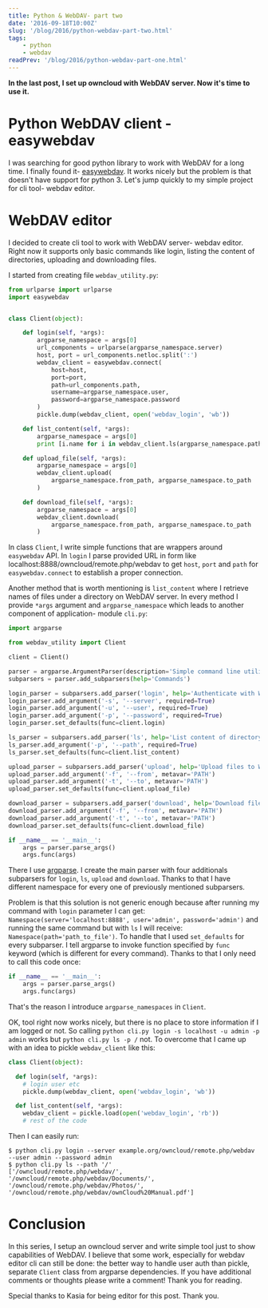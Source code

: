 ```yaml
---
title: Python & WebDAV- part two
date: '2016-09-18T10:00Z'
slug: '/blog/2016/python-webdav-part-two.html'
tags: 
    - python
    - webdav
readPrev: '/blog/2016/python-webdav-part-one.html'
---
```


**In the last post, I set up owncloud with WebDAV server. Now it's time
to use it.**

Python WebDAV client - easywebdav
=================================

I was searching for good python library to work with WebDAV for a long
time. I finally found it-
[easywebdav](https://github.com/amnong/easywebdav). It works nicely but
the problem is that doesn't have support for python 3. Let's jump
quickly to my simple project for cli tool- webdav editor.

WebDAV editor
=============

I decided to create cli tool to work with WebDAV server- webdav editor.
Right now it supports only basic commands like login, listing the
content of directories, uploading and downloading files.

I started from creating file `webdav_utility.py`:

```python
from urlparse import urlparse
import easywebdav


class Client(object):

    def login(self, *args):
        argparse_namespace = args[0]
        url_components = urlparse(argparse_namespace.server)
        host, port = url_components.netloc.split(':')
        webdav_client = easywebdav.connect(
            host=host,
            port=port,
            path=url_components.path,
            username=argparse_namespace.user,
            password=argparse_namespace.password
        )
        pickle.dump(webdav_client, open('webdav_login', 'wb'))

    def list_content(self, *args):
        argparse_namespace = args[0]
        print [i.name for i in webdav_client.ls(argparse_namespace.path)]

    def upload_file(self, *args):
        argparse_namespace = args[0]
        webdav_client.upload(
            argparse_namespace.from_path, argparse_namespace.to_path
        )

    def download_file(self, *args):
        argparse_namespace = args[0]
        webdav_client.download(
            argparse_namespace.from_path, argparse_namespace.to_path
        )
```

In class `Client`, I write simple functions that are wrappers around
`easywebdav` API. In `login` I parse provided URL in form like
localhost:8888/owncloud/remote.php/webdav to get `host`, `port` and
`path` for `easywebdav.connect` to establish a proper connection.

Another method that is worth mentioning is `list_content` where I
retrieve names of files under a directory on WebDAV server. In every
method I provide `*args` argument and `argparse_namespace` which leads
to another component of application- module `cli.py`:

```python
import argparse

from webdav_utility import Client

client = Client()

parser = argparse.ArgumentParser(description='Simple command line utility for WebDAV')
subparsers = parser.add_subparsers(help='Commands')

login_parser = subparsers.add_parser('login', help='Authenticate with WebDAV')
login_parser.add_argument('-s', '--server', required=True)
login_parser.add_argument('-u', '--user', required=True)
login_parser.add_argument('-p', '--password', required=True)
login_parser.set_defaults(func=client.login)

ls_parser = subparsers.add_parser('ls', help='List content of directory under WebDAV')
ls_parser.add_argument('-p', '--path', required=True)
ls_parser.set_defaults(func=client.list_content)

upload_parser = subparsers.add_parser('upload', help='Upload files to WebDAV')
upload_parser.add_argument('-f', '--from', metavar='PATH')
upload_parser.add_argument('-t', '--to', metavar='PATH')
upload_parser.set_defaults(func=client.upload_file)

download_parser = subparsers.add_parser('download', help='Download files from WebDAV')
download_parser.add_argument('-f', '--from', metavar='PATH')
download_parser.add_argument('-t', '--to', metavar='PATH')
download_parser.set_defaults(func=client.download_file)

if __name__ == '__main__':
    args = parser.parse_args()
    args.func(args)
```

There I use
[argparse](https://docs.python.org/2.7/library/argparse.html). I create
the main parser with four additionals subparsers for `login`, `ls`,
`upload` and `download`. Thanks to that I have different namespace for
every one of previously mentioned subparsers.

Problem is that this solution is not generic enough because after
running my command with `login` parameter I can get:
`Namespace(server='localhost:8888', user='admin', password='admin')` and
running the same command but with `ls` I will receive:
`Namespace(path='path_to_file')`. To handle that I used `set_defaults`
for every subparser. I tell argparse to invoke function specified by
`func` keyword (which is different for every command). Thanks to that I
only need to call this code once:

```python
if __name__ == '__main__':
    args = parser.parse_args()
    args.func(args)
```

That's the reason I introduce `argparse_namespaces` in `Client`.

OK, tool right now works nicely, but there is no place to store
information if I am logged or not. So calling
`python cli.py login -s localhost -u admin -p admin` works but
`python cli.py ls -p /` not. To overcome that I came up with an idea to
pickle `webdav_client` like this:

```python
class Client(object):

  def login(self, *args):
    # login user etc
    pickle.dump(webdav_client, open('webdav_login', 'wb'))

  def list_content(self, *args):
    webdav_client = pickle.load(open('webdav_login', 'rb'))
    # rest of the code
```

Then I can easily run:

```shell
$ python cli.py login --server example.org/owncloud/remote.php/webdav --user admin --password admin
$ python cli.py ls --path '/'
['/owncloud/remote.php/webdav/', '/owncloud/remote.php/webdav/Documents/', '/owncloud/remote.php/webdav/Photos/', '/owncloud/remote.php/webdav/ownCloud%20Manual.pdf']
```

Conclusion
==========

In this series, I setup an owncloud server and write simple tool just to
show capabilities of WebDAV. I believe that some work, especially for
webdav editor cli can still be done: the better way to handle user auth
than pickle, separate `Client` class from argparse dependencies. If you
have additional comments or thoughts please write a comment! Thank you
for reading.

Special thanks to Kasia for being editor for this post. Thank you.
